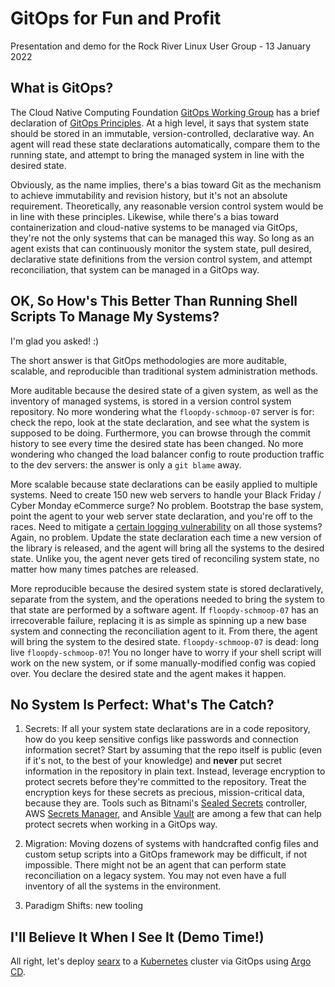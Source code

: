 # GitOps for Fun and Profit

Presentation and demo for the Rock River Linux User Group - 13 January 2022

## What is GitOps?

The Cloud Native Computing Foundation [GitOps Working Group](https://opengitops.dev/) has a brief declaration of [GitOps Principles](https://github.com/open-gitops/documents/blob/v1.0.0/PRINCIPLES.md). At a high level, it says that system state should be stored in an immutable, version-controlled, declarative way. An agent will read these state declarations automatically, compare them to the running state, and attempt to bring the managed system in line with the desired state.

Obviously, as the name implies, there's a bias toward Git as the mechanism to achieve immutability and revision history, but it's not an absolute requirement. Theoretically, any reasonable version control system would be in line with these principles. Likewise, while there's a bias toward containerization and cloud-native systems to be managed via GitOps, they're not the only systems that can be managed this way. So long as an agent exists that can continuously monitor the system state, pull desired, declarative state definitions from the version control system, and attempt reconciliation, that system can be managed in a GitOps way.

## OK, So How's This Better Than Running Shell Scripts To Manage My Systems?

I'm glad you asked! :)

The short answer is that GitOps methodologies are more auditable, scalable, and reproducible than traditional system administration methods.

More auditable because the desired state of a given system, as well as the inventory of managed systems, is stored in a version control system repository. No more wondering what the `floopdy-schmoop-07` server is for: check the repo, look at the state declaration, and see what the system is supposed to be doing. Furthermore, you can browse through the commit history to see every time the desired state has been changed. No more wondering who changed the load balancer config to route production traffic to the dev servers: the answer is only a `git blame` away.

More scalable because state declarations can be easily applied to multiple systems. Need to create 150 new web servers to handle your Black Friday / Cyber Monday eCommerce surge? No problem. Bootstrap the base system, point the agent to your web server state declaration, and you're off to the races. Need to mitigate a [certain logging vulnerability](https://log4jmemes.com/) on all those systems? Again, no problem. Update the state declaration each time a new version of the library is released, and the agent will bring all the systems to the desired state. Unlike you, the agent never gets tired of reconciling system state, no matter how many times patches are released.

More reproducible because the desired system state is stored declaratively, separate from the system, and the operations needed to bring the system to that state are performed by a software agent. If `floopdy-schmoop-07` has an irrecoverable failure, replacing it is as simple as spinning up a new base system and connecting the reconciliation agent to it. From there, the agent will bring the system to the desired state. `floopdy-schmoop-07` is dead: long live `floopdy-schmoop-07`! You no longer have to worry if your shell script will work on the new system, or if some manually-modified config was copied over. You declare the desired state and the agent makes it happen.

## No System Is Perfect: What's The Catch?

1. Secrets: If all your system state declarations are in a code repository, how do you keep sensitive configs like passwords and connection information secret? Start by assuming that the repo itself is public (even if it's not, to the best of your knowledge) and **never** put secret information in the repository in plain text. Instead, leverage encryption to protect secrets before they're committed to the repository. Treat the encryption keys for these secrets as precious, mission-critical data, because they are. Tools such as Bitnami's [Sealed Secrets](https://github.com/bitnami-labs/sealed-secrets) controller, AWS [Secrets Manager](https://aws.amazon.com/secrets-manager/), and Ansible [Vault](https://docs.ansible.com/ansible/latest/user_guide/vault.html) are among a few that can help protect secrets when working in a GitOps way.

2. Migration: Moving dozens of systems with handcrafted config files and custom setup scripts into a GitOps framework may be difficult, if not impossible. There might not be an agent that can perform state reconciliation on a legacy system. You may not even have a full inventory of all the systems in the environment.

3. Paradigm Shifts: new tooling

## I'll Believe It When I See It (Demo Time!)

All right, let's deploy [searx](https://searx.github.io/searx/) to a [Kubernetes](https://kubernetes.io/) cluster via GitOps using [Argo CD](https://argo-cd.readthedocs.io/en/stable/).
